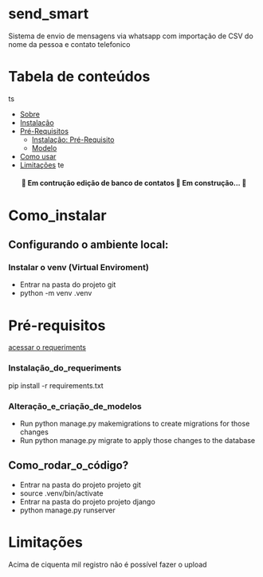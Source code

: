 # send_smart
<p>Sistema de envio de mensagens via whatsapp com importação de CSV do nome da pessoa e contato telefonico</p>

# Tabela de conteúdos

ts
   * [Sobre](#send_smart)
   * [Instalação](#Como_instalar)
   * [Pré-Requisitos](#Pré-requisitos)
      * [Instalação: Pré-Requisito](###Instalação_do_requeriments)
      * [Modelo](###Alteração_e_criação_de_modelos)
   * [Como usar](Como_rodar_o_código?)
   * [Limitações](#Limitações)
te

<h4 align="center"> 
	🚧  Em contrução edição de banco de contatos 🚀 Em construção...  🚧
</h4>

# Como_instalar
## Configurando o ambiente local:
### Instalar o venv (Virtual Enviroment)
- Entrar na pasta do projeto git
- python -m venv .venv
# Pré-requisitos
[acessar o requeriments](/send_smart/requirements.txt)
### Instalação_do_requeriments
pip install -r requirements.txt
### Alteração_e_criação_de_modelos
- Run python manage.py makemigrations to create migrations for those changes
- Run python manage.py migrate to apply those changes to the database
## Como_rodar_o_código?
- Entrar na pasta do projeto projeto git
- source .venv/bin/activate
- Entrar na pasta do projeto projeto django
- python manage.py runserver

# Limitações
Acima de ciquenta mil registro não é possível fazer o upload
